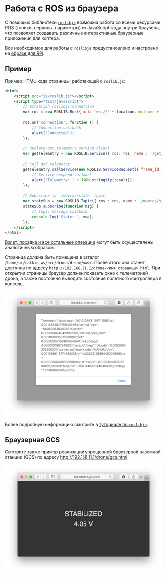 # Работа с ROS из браузера

С помощью библиотеки [`roslibjs`](http://wiki.ros.org/roslibjs) возможна работа со всеми ресурсами ROS (топики, сервисы, параметры) из JavaScript-кода внутри браузера, что позволяет создавать различные интерактивные браузерные приложения для коптера.

Все необходимое для работы с `roslibjs` предустановлено и настроено на [образе для RPi](image.md).

## Пример

Пример HTML-кода страницы, работающей с `roslib.js`:

```html
<html>
	<script src="js/roslib.js"></script>
	<script type="text/javascript">
		// Establish roslibjs connection
		var ros = new ROSLIB.Ros({ url: 'ws://' + location.hostname + ':9090' });

		ros.on('connection', function () {
			// Connection callback
			alert('Connected');
		});

		// Declare get_telemetry service client
		var getTelemetry = new ROSLIB.Service({ ros: ros, name : '/get_telemetry', serviceType : 'drone/GetTelemetry' });

		// Call get_telemetry
		getTelemetry.callService(new ROSLIB.ServiceRequest({ frame_id: 'map' }), function(result) {
			// Service respond callback
			alert('Telemetry: ' + JSON.stringify(result));
		});

		// Subscribe to `/mavros/state` topic
		var stateSub = new ROSLIB.Topic({ ros : ros, name : '/mavros/state', messageType : 'mavros_msgs/State' });
		stateSub.subscribe(function(msg) {
			// Topic message callback
			console.log('State: ', msg);
		});
	</script>
</html>
```

[Взлет, посадка и все остальные операции](programming.md) могут быть осуществлены аналогичным образом.

Страница должна быть помещена в каталог `/home/pi/catkin_ws/src/drone/drone/www/`. После этого она станет доступна по адресу `http://192.168.11.1/drone/<имя_страницы>.html`. При открытии страницы браузер должен показать окно с телеметрией дрона, а также постоянно выводить состояние полетного контроллера в консоль.

<img src="../assets/js-ros.png" class="center zoom"/>

Более подробную информацию смотрите в [туториале по `roslibjs`](http://wiki.ros.org/roslibjs/Tutorials/BasicRosFunctionality).

## Браузерная GCS

Смотрите также пример реализации упрощенной браузерной наземной станции (GCS) по адресу http://192.168.11.1/drone/gcs.html.

<img src="../assets/web-gcs.png" class="center zoom"/>
